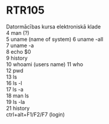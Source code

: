 # RTR105
Datormācības kursa elektroniskā klade  
    4  man (?)  
    5  uname  (name of system)
    6  uname -all  
    7  uname -a  
    8  echo $0  
    9  history  
   10  whoami (users name)
   11  who  
   12  pwd  
   13  ls  
   16  ls -l  
   17  ls -a  
   18  man ls  
   19  ls -la  
   21  history  
   ctrl+alt+F1/F2/F7   (login)
   
